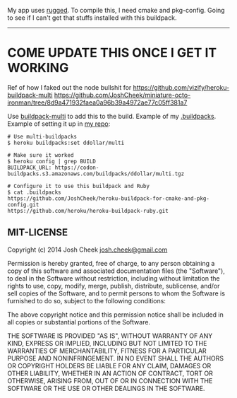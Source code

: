 My app uses [rugged](http://rubygems.org/gems/rugged).
To compile this, I need cmake and pkg-config.
Going to see if I can't get that stuffs installed with this buildpack.

---

# COME UPDATE THIS ONCE I GET IT WORKING

Ref of how I faked out the node bullshit for https://github.com/vizify/heroku-buildpack-multi
https://github.com/JoshCheek/miniature-octo-ironman/tree/8d9a471932faea0a96b39a4972ae77c05ff381a7

Use [buildpack-multi](https://github.com/vizify/heroku-buildpack-multi)
to add this to the build.
Example of my [.buildpacks](https://github.com/JoshCheek/miniature-octo-ironman/blob/8d5cc7396a7fae3777387be921c6594c6bd4b5d5/.buildpacks).
Example of setting it up in [my repo](https://github.com/JoshCheek/miniature-octo-ironman/):

```
# Use multi-buildpacks
$ heroku buildpacks:set ddollar/multi

# Make sure it worked
$ heroku config | grep BUILD
BUILDPACK_URL: https://codon-buildpacks.s3.amazonaws.com/buildpacks/ddollar/multi.tgz

# Configure it to use this buildpack and Ruby
$ cat .buildpacks
https://github.com/JoshCheek/heroku-buildpack-for-cmake-and-pkg-config.git
https://github.com/heroku/heroku-buildpack-ruby.git
```



MIT-LICENSE
-----------

Copyright (c) 2014 Josh Cheek <josh.cheek@gmail.com>

Permission is hereby granted, free of charge, to any person obtaining a copy
of this software and associated documentation files (the "Software"), to deal
in the Software without restriction, including without limitation the rights
to use, copy, modify, merge, publish, distribute, sublicense, and/or sell
copies of the Software, and to permit persons to whom the Software is
furnished to do so, subject to the following conditions:

The above copyright notice and this permission notice shall be included in
all copies or substantial portions of the Software.

THE SOFTWARE IS PROVIDED "AS IS", WITHOUT WARRANTY OF ANY KIND, EXPRESS OR
IMPLIED, INCLUDING BUT NOT LIMITED TO THE WARRANTIES OF MERCHANTABILITY,
FITNESS FOR A PARTICULAR PURPOSE AND NONINFRINGEMENT. IN NO EVENT SHALL THE
AUTHORS OR COPYRIGHT HOLDERS BE LIABLE FOR ANY CLAIM, DAMAGES OR OTHER
LIABILITY, WHETHER IN AN ACTION OF CONTRACT, TORT OR OTHERWISE, ARISING FROM,
OUT OF OR IN CONNECTION WITH THE SOFTWARE OR THE USE OR OTHER DEALINGS IN
THE SOFTWARE.
